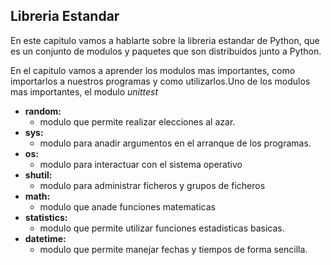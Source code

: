 ## **Libreria Estandar**

En este capitulo vamos a hablarte sobre la libreria estandar de Python, que es un conjunto de modulos y paquetes que son distribuidos junto a Python.

En el capitulo vamos a aprender los modulos mas importantes, como importarlos a nuestros programas y como utilizarlos.Uno de los modulos mas importantes, el modulo *unittest*

- **random:**
  - modulo que permite realizar elecciones al azar.
- **sys:**
  - modulo para anadir argumentos en el arranque de los programas.
- **os:**
  - modulo para interactuar con el sistema operativo
- **shutil:**
  - modulo para administrar ficheros y grupos de ficheros
- **math:**
  - modulo que anade funciones matematicas
- **statistics:**
  - modulo que permite utilizar funciones estadisticas basicas.
- **datetime:**
  - modulo que permite manejar fechas y tiempos de forma sencilla.

